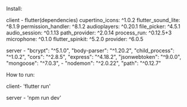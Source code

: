 Install:

client -
flutter(dependencies)
cupertino_icons: ^1.0.2
flutter_sound_lite: ^8.1.9
permission_handler: ^8.1.2
audioplayers: ^0.20.1
file_picker: ^4.5.1
audio_session: ^0.1.13
path_provider: ^2.0.14
process_run: ^0.12.5+3
microphone: ^0.1.0
flutter_spinkit: ^5.2.0
provider: ^6.0.5

server -
"bcrypt": "^5.1.0",
"body-parser": "^1.20.2",
"child_process": "^1.0.2",
"cors": "^2.8.5",
"express": "^4.18.2",
"jsonwebtoken": "^9.0.0",
"mongoose": "^7.0.3", -
"nodemon": "^2.0.22",
"path": "^0.12.7"

How to run:

client-
'flutter run'

server -
'npm run dev'
